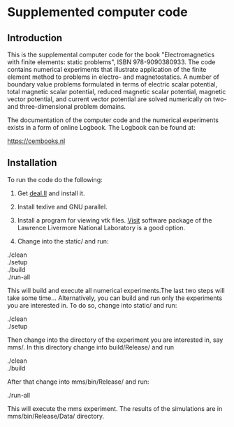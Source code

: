 <h1>Supplemented computer code</h1>

<h2> Introduction </h2>

This is the supplemental computer code for the book "Electromagnetics with
finite elements: static problems", ISBN 978-9090380933. The code contains
numerical experiments that illustrate application of the finite element
method to problems in electro- and magnetostatics. A number of boundary
value problems formulated in terms of electric scalar potential, total
magnetic scalar potential, reduced magnetic scalar potential, magnetic vector
potential, and current vector potential are solved numerically on two- and
three-dimensional problem domains.

The documentation of the computer code and the numerical experiments
exists in a form of online Logbook. The Logbook can be found at:

https://cembooks.nl

<h2> Installation </h2>

To run the code do the following:

1) Get [deal.II](https://dealii.org) and install it.

2) Install texlive and GNU parallel.

3) Install a program for viewing vtk files. [Visit](https://visit.llnl.gov) 
software package of the Lawrence Livermore National Laboratory is a good option.

4) Change into the static/ and run:

./clean  
./setup  
./build  
./run-all  

This will build and execute all numerical experiments.The last two steps will
take some time... Alternatively, you can build and run only the experiments you
are interested in. To do so, change into static/ and run:

./clean  
./setup  

Then change into the directory of the experiment you are interested in, say
mms/. In this directory change into build/Release/ and run

./clean  
./build  

After that change into mms/bin/Release/ and run:

./run-all  

This will execute the mms experiment. The results of the simulations are in
mms/bin/Release/Data/ directory.

